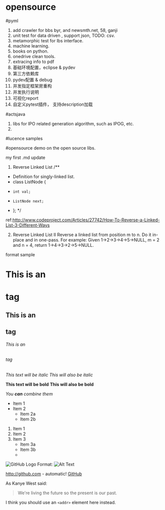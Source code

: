 # opensource

#pyml
1. add crawler for bbs byr, and newsmth.net, 58, ganji
2. unit test for data driven , support json, TODO: csv.
3. metamorphic test for lbs interface.
4. machine  learning.
5. books on python.
6. onedrive clean tools.
7. extracing info to pdf
8. 基础环境配置，eclipse & pydev
9. 第三方依赖库
10. pydev配置 & debug
11. 并发指定框架房重构
12. 并发执行说明
13. 可视化report
14. 自定义pytest插件， 支持description加载


#actsjava 
1. libs for IPO related generation algorithm, such as IPOG, etc.
2. 


#lucence
samples

#opensource
demo on the open source libs.





my first .md update


1. Reverse Linked List 
/** 
 * Definition for singly-linked list. 
 * class ListNode { 
 *     int val; 
 *     ListNode next; 
 * }; 
 */

ref:http://www.codeproject.com/Articles/27742/How-To-Reverse-a-Linked-List-3-Different-Ways 

2. Reverse Linked List II 
Reverse a linked list from position m to n. Do it in-place and in one-pass.
For example:
Given 1->2->3->4->5->NULL, m = 2 and n = 4,
return 1->4->3->2->5->NULL.



format sample
# This is an <h1> tag
## This is an <h2> tag
###### This is an <h6> tag
*This text will be italic*
_This will also be italic_

**This text will be bold**
__This will also be bold__

_You **can** combine them_
* Item 1
* Item 2
  * Item 2a
  * Item 2b
1. Item 1
2. Item 2
3. Item 3
   * Item 3a
   * Item 3b
   * 
   


![GitHub Logo](https://avatars3.githubusercontent.com/u/1018359?v=3&s=460)
Format: ![Alt Text](url)

http://github.com - automatic!
[GitHub](http://github.com)


As Kanye West said:

> We're living the future so
> the present is our past.


I think you should use an
`<addr>` element here instead.

